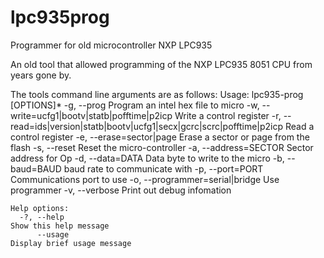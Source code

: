 # lpc935prog
Programmer for old microcontroller NXP LPC935

An old tool that allowed programming of the NXP LPC935 8051 CPU from years gone by.

The tools command line arguments are as follows:
    Usage: lpc935-prog [OPTIONS]* <filename>
      -g, --prog                                                                 Program an intel hex file to micro
      -w, --write=ucfg1|bootv|statb|pofftime|p2icp                               Write a control register
      -r, --read=ids|version|statb|bootv|ucfg1|secx|gcrc|scrc|pofftime|p2icp     Read a control register
      -e, --erase=sector|page                                                    Erase a sector or page from the flash
      -s, --reset                                                                Reset the micro-controller
      -a, --address=SECTOR                                                       Sector address for Op
      -d, --data=DATA                                                            Data byte to write to the micro
      -b, --baud=BAUD                                                            baud rate to communicate with
      -p, --port=PORT                                                            Communications port to use
      -o, --programmer=serial|bridge                                             Use programmer
      -v, --verbose                                                              Print out debug infomation

    Help options:
      -?, --help                                                                 Show this help message
          --usage                                                                Display brief usage message
